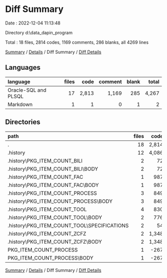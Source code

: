 # Diff Summary

Date : 2022-12-04 11:13:48

Directory d:\\data_dapin_program

Total : 18 files,  2814 codes, 1169 comments, 286 blanks, all 4269 lines

[Summary](results.md) / [Details](details.md) / Diff Summary / [Diff Details](diff-details.md)

## Languages
| language | files | code | comment | blank | total |
| :--- | ---: | ---: | ---: | ---: | ---: |
| Oracle-SQL and PLSQL | 17 | 2,813 | 1,169 | 285 | 4,267 |
| Markdown | 1 | 1 | 0 | 1 | 2 |

## Directories
| path | files | code | comment | blank | total |
| :--- | ---: | ---: | ---: | ---: | ---: |
| . | 18 | 2,814 | 1,169 | 286 | 4,269 |
| .history | 12 | 4,086 | 984 | 302 | 5,372 |
| .history\\PKG_ITEM_COUNT_BILI | 2 | 72 | 26 | 10 | 108 |
| .history\\PKG_ITEM_COUNT_BILI\\BODY | 2 | 72 | 26 | 10 | 108 |
| .history\\PKG_ITEM_COUNT_FAC | 1 | 987 | 66 | 14 | 1,067 |
| .history\\PKG_ITEM_COUNT_FAC\\BODY | 1 | 987 | 66 | 14 | 1,067 |
| .history\\PKG_ITEM_COUNT_PROCESS | 3 | 849 | 620 | 12 | 1,481 |
| .history\\PKG_ITEM_COUNT_PROCESS\\BODY | 3 | 849 | 620 | 12 | 1,481 |
| .history\\PKG_ITEM_COUNT_TOOL | 4 | 830 | 132 | 178 | 1,140 |
| .history\\PKG_ITEM_COUNT_TOOL\\BODY | 2 | 776 | 126 | 170 | 1,072 |
| .history\\PKG_ITEM_COUNT_TOOL\\SPECIFICATIONS | 2 | 54 | 6 | 8 | 68 |
| .history\\PKG_ITEM_COUNT_ZCFZ | 2 | 1,348 | 140 | 88 | 1,576 |
| .history\\PKG_ITEM_COUNT_ZCFZ\\BODY | 2 | 1,348 | 140 | 88 | 1,576 |
| PKG_ITEM_COUNT_PROCESS | 1 | -267 | 268 | 0 | 1 |
| PKG_ITEM_COUNT_PROCESS\\BODY | 1 | -267 | 268 | 0 | 1 |

[Summary](results.md) / [Details](details.md) / Diff Summary / [Diff Details](diff-details.md)